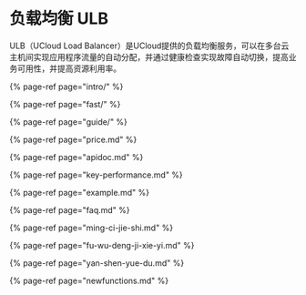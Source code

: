 # 负载均衡 ULB

ULB（UCloud Load Balancer）是UCloud提供的负载均衡服务，可以在多台云主机间实现应用程序流量的自动分配，并通过健康检查实现故障自动切换，提高业务可用性，并提高资源利用率。



{% page-ref page="intro/" %}

{% page-ref page="fast/" %}

{% page-ref page="guide/" %}

{% page-ref page="price.md" %}

{% page-ref page="apidoc.md" %}

{% page-ref page="key-performance.md" %}

{% page-ref page="example.md" %}

{% page-ref page="faq.md" %}

{% page-ref page="ming-ci-jie-shi.md" %}

{% page-ref page="fu-wu-deng-ji-xie-yi.md" %}

{% page-ref page="yan-shen-yue-du.md" %}

{% page-ref page="newfunctions.md" %}

